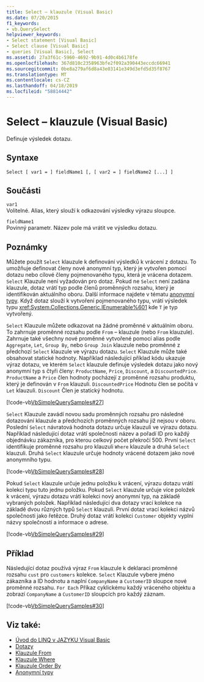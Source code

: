 ```yaml
---
title: Select – klauzule (Visual Basic)
ms.date: 07/20/2015
f1_keywords:
- vb.QuerySelect
helpviewer_keywords:
- Select statement [Visual Basic]
- Select clause [Visual Basic]
- queries [Visual Basic], Select
ms.assetid: 27a3f61c-5960-4692-9b91-4d0c4b6178fe
ms.openlocfilehash: 367d810c2358963bfe2f092a390443eccdc66941
ms.sourcegitcommit: 0be8a279af6d8a43e03141e349d3efd5d35f8767
ms.translationtype: MT
ms.contentlocale: cs-CZ
ms.lasthandoff: 04/18/2019
ms.locfileid: "58814442"
---
```

# <a name="select-clause-visual-basic"></a>Select – klauzule (Visual Basic)
Definuje výsledek dotazu.  
  
## <a name="syntax"></a>Syntaxe  
  
```  
Select [ var1 = ] fieldName1 [, [ var2 = ] fieldName2 [...] ]  
```  
  
## <a name="parts"></a>Součásti  
 `var1`  
 Volitelné. Alias, který slouží k odkazování výsledky výrazu sloupce.  
  
 `fieldName1`  
 Povinný parametr. Název pole má vrátit ve výsledku dotazu.  
  
## <a name="remarks"></a>Poznámky  
 Můžete použít `Select` klauzule k definování výsledků k vrácení z dotazu. To umožňuje definovat členy nové anonymní typ, který je vytvořen pomocí dotazu nebo cílové členy pojmenovaného typu, která je vrácena dotazem. `Select` Klauzule není vyžadován pro dotaz. Pokud ne `Select` není zadána klauzule, dotaz vrátí typ podle členů proměnných rozsahu, který je identifikován aktuálního oboru. Další informace najdete v tématu [anonymní typy](../../../visual-basic/programming-guide/language-features/objects-and-classes/anonymous-types.md). Když dotaz slouží k vytvoření pojmenovaného typu, vrátí výsledek typu <xref:System.Collections.Generic.IEnumerable%601> kde `T` je typ vytvořený.  
  
 `Select` Klauzule můžete odkazovat na žádné proměnné v aktuálním oboru. To zahrnuje proměnné rozsahu podle `From` – klauzule (nebo `From` klauzule). Zahrnuje také všechny nové proměnné vytvořené pomocí alias podle `Aggregate`, `Let`, `Group By`, nebo `Group Join` klauzule nebo proměnné z předchozí `Select` klauzule ve výrazu dotazu. `Select` Klauzule může také obsahovat statické hodnoty. Například následující příklad kódu ukazuje výraz dotazu, ve kterém `Select` klauzule definuje výsledek dotazu jako nový anonymní typ s čtyři členy: `ProductName`, `Price`, `Discount`, a `DiscountedPrice`. `ProductName` a `Price` člen hodnoty pocházejí z proměnné rozsahu produktu, který je definován v `From` klauzuli. `DiscountedPrice` Hodnotu člen se počítá v `Let` klauzuli. `Discount` Člen je statický hodnotu.  
  
 [!code-vb[VbSimpleQuerySamples#27](~/samples/snippets/visualbasic/VS_Snippets_VBCSharp/VbSimpleQuerySamples/VB/QuerySamples1.vb#27)]  
  
 `Select` Klauzule zavádí novou sadu proměnných rozsahu pro následné dotazování klauzule a předchozích proměnných rozsahu již nejsou v oboru. Poslední `Select` návratová hodnota dotazu určuje klauzuli ve výrazu dotazu. Například následující dotaz vrátí společnosti název a pořadí ID pro každý objednávku zákazníka, pro kterou celkový počet překročí 500. První `Select` identifikuje proměnné rozsahu pro klauzuli `Where` klauzule a druhá `Select` klauzuli. Druhá `Select` klauzule určuje hodnoty vrácené dotazem jako nové anonymního typu.  
  
 [!code-vb[VbSimpleQuerySamples#28](~/samples/snippets/visualbasic/VS_Snippets_VBCSharp/VbSimpleQuerySamples/VB/QuerySamples1.vb#28)]  
  
 Pokud `Select` klauzule určuje jednu položku k vrácení, výrazu dotazu vrátí kolekci typu tuto jednu položku. Pokud `Select` klauzule určuje více položek k vrácení, výrazu dotazu vrátí kolekci nový anonymní typ, na základě vybraných položek. Například následující dva dotazy vrací kolekce na základě dvou různých typů `Select` klauzuli. První dotaz vrací kolekci názvů společnosti jako řetězce. Druhý dotaz vrátí kolekci `Customer` objekty vyplní názvy společností a informace o adrese.  
  
 [!code-vb[VbSimpleQuerySamples#29](~/samples/snippets/visualbasic/VS_Snippets_VBCSharp/VbSimpleQuerySamples/VB/QuerySamples1.vb#29)]  
  
## <a name="example"></a>Příklad  
 Následující dotaz používá výraz `From` klauzule k deklaraci proměnné rozsahu `cust` pro `customers` kolekce. `Select` Klauzule vybere jméno zákazníka a ID hodnotu a naplní `CompanyName` a `CustomerID` sloupce nové proměnné rozsahu. `For Each` Příkaz cyklickému každý vráceného objektu a zobrazí `CompanyName` a `CustomerID` sloupcích pro každý záznam.  
  
 [!code-vb[VbSimpleQuerySamples#30](~/samples/snippets/visualbasic/VS_Snippets_VBCSharp/VbSimpleQuerySamples/VB/QuerySamples1.vb#30)]  
  
## <a name="see-also"></a>Viz také:

- [Úvod do LINQ v JAZYKU Visual Basic](../../../visual-basic/programming-guide/language-features/linq/introduction-to-linq.md)
- [Dotazy](../../../visual-basic/language-reference/queries/index.md)
- [Klauzule From](../../../visual-basic/language-reference/queries/from-clause.md)
- [Klauzule Where](../../../visual-basic/language-reference/queries/where-clause.md)
- [Klauzule Order By](../../../visual-basic/language-reference/queries/order-by-clause.md)
- [Anonymní typy](../../../visual-basic/programming-guide/language-features/objects-and-classes/anonymous-types.md)
